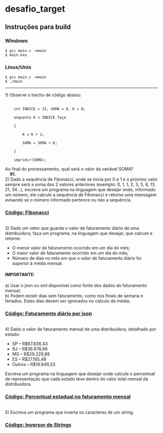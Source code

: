 # desafio_target
## Instruções para build
### Windows
`$ gcc main.c -omain`<br>
`$ main.exe`<br>
### Linux/Unix
`$ gcc main.c -omain`<br>
`$ ./main`<br>
<hr>
1) Observe o trecho de código abaixo: <br><br>

```
 	int INDICE = 13, SOMA = 0, K = 0; 

 	enquanto K < INDICE faça 

	{ 

		K = K + 1; 

		SOMA = SOMA + K; 

	} 

 	imprimir(SOMA); 
```
Ao final do processamento, qual será o valor da variável SOMA?<br>
&nbsp;&nbsp;&nbsp;&nbsp;**91.**
<br>
2) Dado a sequência de Fibonacci, onde se inicia por 0 e 1 e o próximo valor sempre será a soma dos 2 valores anteriores (exemplo: 0, 1, 1, 2, 3, 5, 8, 13, 21, 34...), escreva um programa na linguagem que desejar onde, informado um número, ele calcule a sequência de Fibonacci e retorne uma mensagem avisando se o número informado pertence ou não a sequência.

### [Código: Fibonacci](src/2.hpp)
<br>
3) Dado um vetor que guarda o valor de faturamento diário de uma distribuidora, faça um programa, na linguagem que desejar, que calcule e retorne:

- O menor valor de faturamento ocorrido em um dia do mês;
- O maior valor de faturamento ocorrido em um dia do mês;
- Número de dias no mês em que o valor de faturamento diário foi superior à média mensal.

#### IMPORTANTE:
a) Usar o json ou xml disponível como fonte dos dados do faturamento mensal;<br>
b) Podem existir dias sem faturamento, como nos finais de semana e feriados. Estes dias devem ser ignorados no cálculo da média;

### [Código: Faturamento diário por json](src/3.hpp)
<br>
4) Dado o valor de faturamento mensal de uma distribuidora, detalhado por estado:

- SP – R$67.836,43 
- RJ – R$36.678,66 
- MG – R$29.229,88 
- ES – R$27.165,48 
- Outros – R$19.849,53 

Escreva um programa na linguagem que desejar onde calcule o percentual de representação que cada estado teve dentro do valor total mensal da distribuidora. 
### [Código: Percentual estadual no faturamento mensal](src/4.hpp)
<br>
5) Escreva um programa que inverta os caracteres de um string.

### [Código: Inversor de Strings](src/5.hpp)
